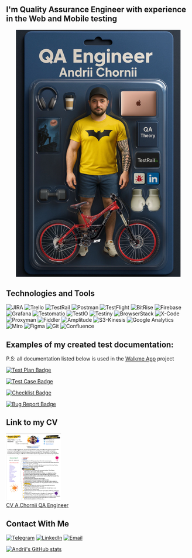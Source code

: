 ## I'm Quality Assurance Engineer with experience in the Web and Mobile testing

<!--
Gonna leave this part of code, cauze it was as example on the video, maybe thi case gonna be more correct in the future
[![Header](https://github.com/AndriiChornii/andriichornii/blob/main/assets/Andrii_Chornii_Action_Figure.JPEG)](https://www.linkedin.com/in/andriy-chorniy-714555145/)
-->
<p align="center">
<a href="">
  <img src="https://github.com/AndriiChornii/andriichornii/blob/main/assets/Andrii_Chornii_Action_Figure.JPEG" alt="Header" width="450" />
</a>
<p/>

## Technologies and Tools

![JIRA](https://img.shields.io/badge/JIRA-0C3B72?style=for-the-badge&logo=jira)
![Trello](https://img.shields.io/badge/Trello-0C65B4?style=for-the-badge&logo=Trello)
![TestRail](https://img.shields.io/badge/TestRail-1B2E3F?style=for-the-badge&logo=TestRail)
![Postman](https://img.shields.io/badge/Postman-F5F5F5?style=for-the-badge&logo=Postman)
![TestFlight](https://img.shields.io/badge/-TestFlight-1397F3?style=for-the-badge&logo=apple) 
![BitRise](https://img.shields.io/badge/-BitRise-502970?style=for-the-badge&logo=BitRise) 
![Firebase](https://img.shields.io/badge/Firebase-161616?style=for-the-badge&logo=Firebase)
![Grafana](https://img.shields.io/badge/Grafana-F5F5F5?style=for-the-badge&logo=Grafana)
![Testomatio](https://img.shields.io/badge/Testomatio-161616?style=for-the-badge&logo=Testomatio)
![TestIO](https://img.shields.io/badge/TestIO-31B2E9?style=for-the-badge&logo=TestIO)
![Testiny](https://img.shields.io/badge/Testiny-0E5A75?style=for-the-badge&logo=Testiny)
![BrowserStack](https://img.shields.io/badge/BrowserStack-EBA94D?style=for-the-badge&logo=BrowserStack)
![X-Code](https://img.shields.io/badge/XCode-1C63D3?style=for-the-badge&logo=Apple)
![Proxyman](https://img.shields.io/badge/Proxyman-1C94E3?style=for-the-badge&logo=Proxyman)
![Fiddler](https://img.shields.io/badge/Fiddler-28A234?style=for-the-badge&logo=Fiddler)
![Amplitude](https://img.shields.io/badge/Amplitude-0D68C9?style=for-the-badge&logo=Amplitude)
![S3-Kinesis](https://img.shields.io/badge/S3%20Kinesis-EC800C?style=for-the-badge&logo=AWS)
![Google Analytics](https://img.shields.io/badge/Google%20Analytics-white?style=for-the-badge&logo=Google%20Analytics)
![Miro](https://img.shields.io/badge/Miro-F3C128?style=for-the-badge&logo=Miro&logoColor=orange&cacheBust=1)
![Figma](https://img.shields.io/badge/Figma-F5F5F5?style=for-the-badge&logo=Figma)
![Git](https://img.shields.io/badge/Git-353535?style=for-the-badge&logo=Git)
![Confluence](https://img.shields.io/badge/Confluence-1E66F5?style=for-the-badge&logo=Confluence)
<!--

 ![iOS](https://img.shields.io/badge/iOS-1FB0A2?style=for-the-badge&logo=iOS)
 ![Android](https://img.shields.io/badge/Android-white?style=for-the-badge&logo=Android)
 ![Windows](https://img.shields.io/badge/Windows-0A5CCA?style=for-the-badge&logo=Windows)
 ![macOS](https://img.shields.io/badge/macOS-D9D9D9?style=for-the-badge&logo=macOS&logoColor=262626)
 ![DevTools](https://img.shields.io/badge/DevTools-1083C5?style=for-the-badge&logo=DevTools)

-->

## Examples of my created test documentation: 
P.S: all documentation listed below is used in the <a href="https://walkme.dog">Walkme App</a> project

[![Test Plan Badge](https://img.shields.io/badge/🔘Test%20Plan-0C2B5E?style=for-the-badge&logo=Testomatio)](https://github.com/AndriiChornii/test-plan)

[![Test Case Badge](https://img.shields.io/badge/🔘Test%20Case-259527?style=for-the-badge&logo=Testomatio)](https://github.com/AndriiChornii/test-case)

[![Checklist Badge](https://img.shields.io/badge/🔘Checklist-2AA2E3?style=for-the-badge&logo=Testomatio)](https://github.com/AndriiChornii/checklist)

[![Bug Report Badge](https://img.shields.io/badge/🔘Bug%20Report-EA3926?style=for-the-badge&logo=Testomatio)](https://github.com/AndriiChornii/bug-report)

<!--
<p>
<a href="https://github.com/AndriiChornii/test-plan" style="text-decoration: none;" >🔘 Test Plan
</a>
</p>
<a href="https://github.com/AndriiChornii/test-case" style="text-decoration: none;" >🔘 Test Case
</a>
</p>
<a href="https://github.com/AndriiChornii/checklist" style="text-decoration: none;">🔘 Checklist
</a>
</p>
<a href="https://github.com/AndriiChornii/bug-report" style="text-decoration: none;">🔘 Bug Report
</a>
</p> -->



## Link to my CV
<p >
<a href="https://drive.google.com/file/d/19exTowI_5GVQi64iHhNeRvRSyTOHG8up/view?usp=sharing" >
<img src="https://github.com/AndriiChornii/andriichornii/blob/main/assets/CV_preview.png" alt="CV" width="150" /><br>CV A.Chornii QA Engineer</a>
</p>


## Contact With Me


[![Telegram](https://img.shields.io/badge/Telegram-white?style=for-the-badge&logo=Telegram)](https://t.me/ablack1)
[![LinkedIn](https://img.shields.io/badge/LinkedIn-248CCC?style=for-the-badge&logo=linkedin)](https://www.linkedin.com/in/andriy-chorniy-714555145)
[![Email](https://img.shields.io/badge/Email-white?style=for-the-badge&logo=Gmail)](mailto:a4ornii@gmail.com)



<!-- Leave here a different style of stats for the future, maybe I gonna want to change it. The link to the theme author: https://github.com/anuraghazra/github-readme-stats

[![Andrii's GitHub stats](https://github-readme-stats.vercel.app/api?username=andriichornii&show_icons=true&theme=cobalt&hide=contribs,prs,stars,issues)](https://github.com/andriichornii/github-readme-stats)

[![Andrii's GitHub stats](https://github-readme-stats.vercel.app/api?username=andriichornii&show_icons=true&theme=highcontrast&hide=contribs,prs,stars,issues)](https://github.com/andriichornii/github-readme-stats)

[![Andrii's GitHub stats](https://github-readme-stats.vercel.app/api?username=andriichornii&show_icons=true&theme=dark&hide=contribs,prs,stars,issues)](https://github.com/andriichornii/github-readme-stats)

[![Andrii's GitHub stats](https://github-readme-stats.vercel.app/api?username=andriichornii&show_icons=true&theme=radical&hide=contribs,prs,stars,issues)](https://github.com/andriichornii/github-readme-stats)

[![Andrii's GitHub stats](https://github-readme-stats.vercel.app/api?username=andriichornii&show_icons=true&theme=merko&hide=contribs,prs,stars,issues)](https://github.com/andriichornii/github-readme-stats)

[![Andrii's GitHub stats](https://github-readme-stats.vercel.app/api?username=andriichornii&show_icons=true&theme=gruvbox&hide=contribs,prs,stars,issues)](https://github.com/andriichornii/github-readme-stats)

[![Andrii's GitHub stats](https://github-readme-stats.vercel.app/api?username=andriichornii&show_icons=true&theme=onedark&hide=contribs,prs,stars,issues)](https://github.com/andriichornii/github-readme-stats)


[![Andrii's GitHub stats](https://github-readme-stats.vercel.app/api?username=andriichornii&show_icons=true&theme=dracula&hide=contribs,prs,stars,issues)](https://github.com/andriichornii/github-readme-stats)
hiding parameters: &hide=contribs,prs,stars,issues (need to paste after counter style)
-->
[![Andrii's GitHub stats](https://github-readme-stats.vercel.app/api?username=AndriiChornii&count_private=true&show_icons=true&theme=tokyonight)](https://github.com/AndriiChornii/github-readme-stats)
